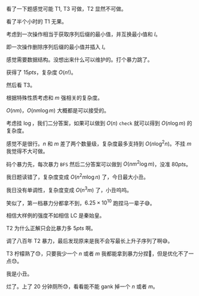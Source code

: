 看了一下题感觉可能 $\text{T1, T3}$ 可做，$\text{T2}$ 显然不可做。

看了半个小时的 $\text{T1}$ 无果。

考虑到一次操作相当于获取序列后缀的最小值，并互换最小值和 $l$。

即一次操作删除序列后缀的最小值并插入 $l$。

感觉需要数据结构。没想出来什么可以维护的。打个暴力跳了。

获得了 $15pts$，复杂度 $O(n!)$。

然后看 $\text{T3}$。

根据特殊性质考虑和 $m$ 强相关的复杂度。

$O(nm)$，$O(nm\log m)$ 大概都是可以接受的。

考虑挂 $\log$，我们二分答案，如果可以做到 $O(n)$ `check` 就可以得到 $O(n\log m)$ 的复杂度。

感觉不是很行。$n$ 和 $m$ 差了两个数量级，复杂度最多支持到 $O(n\log^2 n)$。不挂 $m$ 我觉得不大可做。

码个暴力先，每次暴力 `BFS` 然后二分答案可以做到 $O(nm^2\log m)$，没准 $80pts$。

我日题读错了，复杂度变成 $O(n^2m\log n)$ 了，今日最大小丑。

我日没有单调性，复杂度变成 $O(n^3m)$ 了，小丑呜呜。

笑似了，第一档暴力分都拿不到，$6.25 \times 10^{10}$ 跑捏马一辈子😅。

相信大样例的强度不如相信 LC 是秦始皇。

$\text{T2}$ 为什么正解只会比暴力多 $5pts$ 啊。

调了八百年 $\text{T2}$ 暴力，最后发现原来是我不会写最长上升子序列了啊😅。

$\text{T3}$ 柠檬熟了😓，只要我少一个 $n$ 或者 $m$ 我都能拿到暴力分捏🤗，但是优化不了一点😓。

我是小丑。

烂了。上了 $20$ 分钟厕所😓，看看能不能 gank 掉一个 $n$ 或者 $m$。
